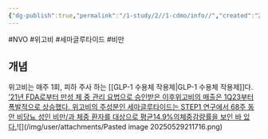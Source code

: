 ```yaml
---
{"dg-publish":true,"permalink":"/1-study/2//1-cdmo/info//","created":"2025-05-29T21:15:20.772+09:00","updated":"2025-06-26T17:45:30.655+09:00"}
---
```


#NVO #위고비 #세마글루타이드 #비만 


## 개념 
위고비는 매주 1회, 피하 주사 하는 [[GLP-1 수용체 작용제\|GLP-1 수용체 작용제]]다. [’21년 FDA로부터 만성 체 중 관리 요법으로 승인받은 이후위고비의 매출은 1Q23부터폭발적으로 상승했다. 위고비의 주성분인 세마글루타이드는 STEP1 연구에서 68주 동안 비당뇨 성인 비만/과 체중 환자를 대상으로 평균14.9%의체중감량률을 보인 바 있다.](5.29_비만치료제%20전쟁(GLP-1)%20글로벌%20비만치료제%20총%20정리.pdf#page=8&selection=85,0,186,1&color=yellow)![](/img/user/attachments/Pasted image 20250529211716.png)




